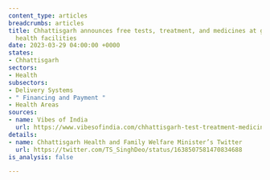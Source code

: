 ```yaml
---
content_type: articles
breadcrumbs: articles
title: Chhattisgarh announces free tests, treatment, and medicines at government-run
  health facilities
date: 2023-03-29 04:00:00 +0000
states:
- Chhattisgarh
sectors:
- Health
subsectors:
- Delivery Systems
- " Financing and Payment "
- Health Areas
sources:
- name: Vibes of India
  url: https://www.vibesofindia.com/chhattisgarh-test-treatment-medicines-to-be-free-at-govt-hospitals/
details:
- name: Chhattisgarh Health and Family Welfare Minister’s Twitter
  url: https://twitter.com/TS_SinghDeo/status/1638507581470834688
is_analysis: false

---
```

